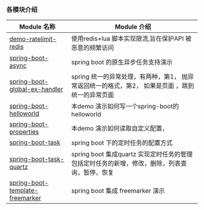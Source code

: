 ### 各模块介绍

| Module 名称                                                  | Module 介绍                                                  |
| ------------------------------------------------------------ | ------------------------------------------------------------ |
|[demo-ratelimit-redis](./demo-ratelimit-redis)| 使用redis+lua 脚本实现限流,旨在保护API 被恶意的频繁访问|
|[spring-boot-async](./spring-boot-async)|spring boot 的原生异步任务支持演示|
|[spring-boot-global-ex-handler](./spring-boot-global-ex-handler)|spring 统一的异常处理，有两种，第1， 抛异常返回统一的格式，第2， 如果是页面 ，跳到统一的异常页面|
|[spring-boot-helloworld](./spring-boot-helloworld)|本demo 演示如何写一个spring-boot的helloworld |
|[spring-boot-properties](./spring-boot-properties)|本demo 演示如何读取自定义配置，|
|[spring-boot-task](./spring-boot-task)|spring boot 下的定时任务的配置方式|
|[spring-boot-task-quartz](./spring-boot-task-quartz)|spring boot 集成quartz 实现定时任务的管理 包括定时任务的新增，修改，删除，列表查询，暂停，恢复|
|[spring-boot-template-freemarker](./spring-boot-template-freemarker)|spring boot 集成 freemarker 演示|